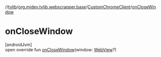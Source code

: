 //[tvlib](../../../index.md)/[org.mjdev.tvlib.webscrapper.base](../index.md)/[CustomChromeClient](index.md)/[onCloseWindow](on-close-window.md)

# onCloseWindow

[androidJvm]\
open override fun [onCloseWindow](on-close-window.md)(window: [WebView](https://developer.android.com/reference/kotlin/android/webkit/WebView.html)?)
